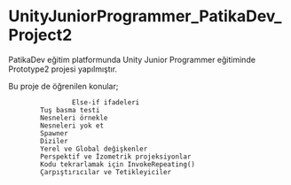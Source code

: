# UnityJuniorProgrammer_PatikaDev_Project2
 PatikaDev eğitim platformunda Unity Junior Programmer eğitiminde Prototype2 projesi yapılmıştır.

Bu proje de öğrenilen konular;                                                                                                                                                          
                                                                                                                                                                                              
                    Else-if ifadeleri
			Tuş basma testi
			Nesneleri örnekle
			Nesneleri yok et
			Spawner
			Diziler
			Yerel ve Global değişkenler
			Perspektif ve İzometrik projeksiyonlar
			Kodu tekrarlamak için InvokeRepeating()
			Çarpıştırıcılar ve Tetikleyiciler
